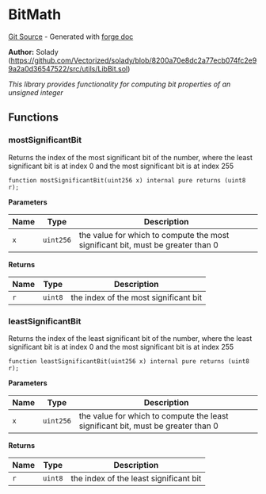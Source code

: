 # BitMath
[Git Source](https://github.com/uniswap/v4-core/blob/d4185626c68e29de37023e453623d44cb9c12b51/src/libraries/BitMath.sol) - Generated with [forge doc](https://book.getfoundry.sh/reference/forge/forge-doc)

**Author:**
Solady (https://github.com/Vectorized/solady/blob/8200a70e8dc2a77ecb074fc2e99a2a0d36547522/src/utils/LibBit.sol)

*This library provides functionality for computing bit properties of an unsigned integer*


## Functions
### mostSignificantBit

Returns the index of the most significant bit of the number,
where the least significant bit is at index 0 and the most significant bit is at index 255


```solidity
function mostSignificantBit(uint256 x) internal pure returns (uint8 r);
```
**Parameters**

|Name|Type|Description|
|----|----|-----------|
|`x`|`uint256`|the value for which to compute the most significant bit, must be greater than 0|

**Returns**

|Name|Type|Description|
|----|----|-----------|
|`r`|`uint8`|the index of the most significant bit|


### leastSignificantBit

Returns the index of the least significant bit of the number,
where the least significant bit is at index 0 and the most significant bit is at index 255


```solidity
function leastSignificantBit(uint256 x) internal pure returns (uint8 r);
```
**Parameters**

|Name|Type|Description|
|----|----|-----------|
|`x`|`uint256`|the value for which to compute the least significant bit, must be greater than 0|

**Returns**

|Name|Type|Description|
|----|----|-----------|
|`r`|`uint8`|the index of the least significant bit|


